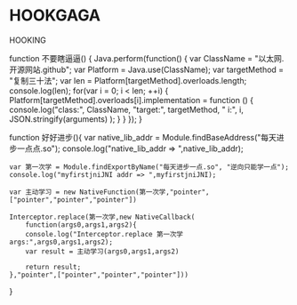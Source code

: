 # HOOKGAGA
HOOKING

function 不要瞎逼逼() {
    Java.perform(function() {
        var ClassName = "以太网.开源网站.github";
        var Platform = Java.use(ClassName);
        var targetMethod = "复制三十法";
        var len = Platform[targetMethod].overloads.length;
        console.log(len);
        for(var i = 0; i < len; ++i) {
            Platform[targetMethod].overloads[i].implementation = function () {
                console.log("class:", ClassName, "target:", targetMethod, " i:", i, JSON.stringify(arguments) );
            }
        }
    });
}


function 好好进步(){
    var native_lib_addr = Module.findBaseAddress("每天进步一点点.so");
    console.log("native_lib_addr => ",native_lib_addr);

    var 第一次学 = Module.findExportByName("每天进步一点.so", "逆向只能学一点");
    console.log("myfirstjniJNI addr => ",myfirstjniJNI);

    var 主动学习 = new NativeFunction(第一次学,"pointer",["pointer","pointer","pointer"])

    Interceptor.replace(第一次学,new NativeCallback(
        function(args0,args1,args2){
        console.log("Interceptor.replace 第一次学 args:",args0,args1,args2);
        var result = 主动学习(args0,args1,args2)
       
        return result;
    },"pointer",["pointer","pointer","pointer"]))
}
